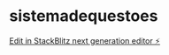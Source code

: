 # sistemadequestoes

[Edit in StackBlitz next generation editor ⚡️](https://stackblitz.com/~/github.com/BorbaEduardo/sistemadequestoes)